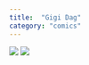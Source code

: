 ```yaml
---
title:  "Gigi Dag"
category: "comics"
---
```


![]({{site.baseurl}}/assets/gigi-dag-1.jpg)
![]({{site.baseurl}}/assets/gigi-dag-2.jpg)


